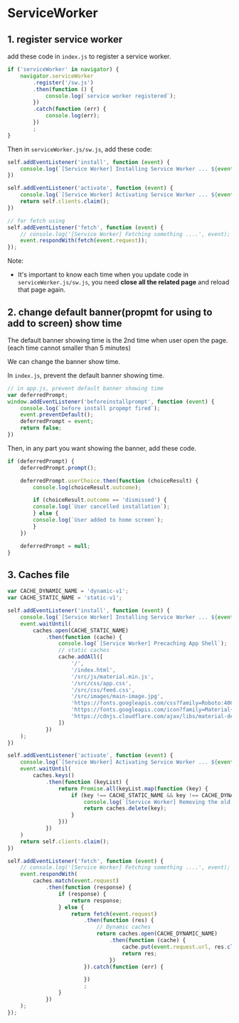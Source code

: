 # ServiceWorker

## 1. register service worker

add these code in `index.js` to register a service worker.

```js
if ('serviceWorker' in navigator) {
    navigator.serviceWorker
        .register('/sw.js')
        .then(function () {
            console.log(`service worker registered`);
        })
        .catch(function (err) {
            console.log(err);
        })
        ;
}
```

Then in `serviceWorker.js/sw.js`, add these code:

```js
self.addEventListener('install', function (event) {
    console.log(`[Service Worker] Installing Service Worker ... ${event}`);
})

self.addEventListener('activate', function (event) {
    console.log(`[Service Worker] Activating Service Worker ... ${event}`);
    return self.clients.claim();
})

// for fetch using
self.addEventListener('fetch', function (event) {
    // console.log('[Service Worker] Fetching something ....', event);
    event.respondWith(fetch(event.request));
});
```

Note:

- It's important to know each time when you update code in `serviceWorker.js/sw.js`, you need **close all the related page** and reload that page again.

## 2. change default banner(propmt for using to add to screen) show time

The default banner showing time is the 2nd time when user open the page. (each time cannot smaller than 5 minutes)

We can change the banner show time.

In `index.js`, prevent the default banner showing time.

```js
// in app.js, prevent default banner showing time
var deferredPrompt;
window.addEventListener('beforeinstallprompt', function (event) {
    console.log(`before install propmpt fired`);
    event.preventDefault();
    deferredPrompt = event;
    return false;
})
```

Then, in any part you want showing the banner, add these code.

```js
if (deferredPrompt) {
    deferredPrompt.prompt();

    deferredPrompt.userChoice.then(function (choiceResult) {
        console.log(choiceResult.outcome);

        if (choiceResult.outcome == 'dismissed') {
        console.log(`User cancelled installation`);
        } else {
        console.log(`User added to home screen`);
        }
    })

    deferredPrompt = null;
}
```

## 3. Caches file

```js
var CACHE_DYNAMIC_NAME = 'dynamic-v1';
var CACHE_STATIC_NAME = 'static-v1';

self.addEventListener('install', function (event) {
    console.log(`[Service Worker] Installing Service Worker ... ${event}`);
    event.waitUntil(
        caches.open(CACHE_STATIC_NAME)
            .then(function (cache) {
                console.log(`[Service Worker] Precaching App Shell`);
                // static caches
                cache.addAll([
                    '/',
                    '/index.html',
                    '/src/js/material.min.js',
                    '/src/css/app.css',
                    '/src/css/feed.css',
                    '/src/images/main-image.jpg',
                    'https://fonts.googleapis.com/css?family=Roboto:400,700',
                    'https://fonts.googleapis.com/icon?family=Material+Icons',
                    'https://cdnjs.cloudflare.com/ajax/libs/material-design-lite/1.3.0/material.indigo-pink.min.css'
                ])
            })
    );
})

self.addEventListener('activate', function (event) {
    console.log(`[Service Worker] Activating Service Worker ... ${event}`);
    event.waitUntil(
        caches.keys()
            .then(function (keyList) {
                return Promise.all(keyList.map(function (key) {
                    if (key !== CACHE_STATIC_NAME && key !== CACHE_DYNAMIC_NAME) {
                        console.log(`[Service Worker] Removing the old Cahce ${key}`);
                        return caches.delete(key);
                    }
                }))
            })
    )
    return self.clients.claim();
})

self.addEventListener('fetch', function (event) {
    // console.log('[Service Worker] Fetching something ....', event);
    event.respondWith(
        caches.match(event.request)
            .then(function (response) {
                if (response) {
                    return response;
                } else {
                    return fetch(event.request)
                        .then(function (res) {
                            // Dynamic caches
                            return caches.open(CACHE_DYNAMIC_NAME)
                                .then(function (cache) {
                                    cache.put(event.request.url, res.clone())
                                    return res;
                                })
                        }).catch(function (err) {

                        })
                        ;
                }
            })
    );
});
```